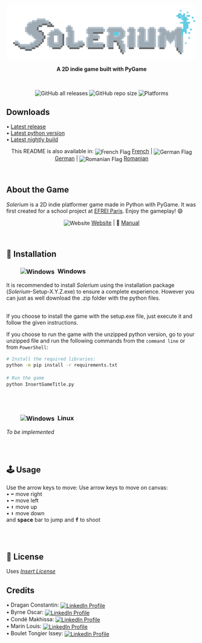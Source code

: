 <!-- <h1 align="center">SOLERIUM</h1> <br> -->

<!-- <a href="https://github.com/Dragan-Constantin/Projet-Transverse-L1S2" target="_blank"><p align="center"> <img alt="GitPoint" title="GameTitle" src="https://avatars.githubusercontent.com/u/102966862?v=4" width="225"></p></a> -->
<a href="https://github.com/Dragan-Constantin/Project-Solerium" target="_blank"><p align="center"> <img alt="GitPoint" title="GameTitle" src="https://raw.githubusercontent.com/Ollianels/myicons/main/banners/Solerium-5.png" width="550"></p></a>

<p align="center"><b>A 2D indie game built with PyGame</b></p><br>
<p align="center">
  <img align="center" alt="GitHub all releases" src="https://img.shields.io/github/downloads/Dragan-Constantin/Project-Solerium/total?style=for-the-badge">
  <img align="center" alt="GitHub repo size" src="https://img.shields.io/github/repo-size/Dragan-Constantin/Project-Solerium?color=brightgreen&label=Size&style=for-the-badge">
  <img align="center" alt="Platforms" src="https://img.shields.io/badge/Platform-windows%20%20%7C%20%20linux-lightgrey?style=for-the-badge">
</p>

<h2 align="left">Downloads</h2>
<p align="left">
  • <a href="link" target="_blank">Latest release</a><br>
  • <a href="link" target="_blank">Latest python version</a><br>
  • <a href="link" target="_blank">Latest nightly build</a><br>
</p>
<p align="center">This README is also available in:
  <img align="center" alt="French Flag" width="18px" src="https://raw.githubusercontent.com/Dragan-Constantin/myicons/main/flag-France.png?token=AWLZ6NKLYR42NJENNEPLOQLB2RO5U">
  <a href="link to README_Fr" target="_blank">French</a> |
  <img align="center" alt="German Flag" width="18px" src="https://raw.githubusercontent.com/Dragan-Constantin/myicons/main/flag-Deutschland.png?token=AWLZ6NKAZF6RRW3UNZEFGL3B2RPAI">
  <a href="link to README_De" target="_blank">German</a> |
  <img align="center" alt="Romanian Flag" width="18px" src="https://raw.githubusercontent.com/Dragan-Constantin/myicons/main/flag-Romania.png?token=AWLZ6NL6PTFAXRU3BJTLK6LB2RO3G">
  <a href="link to README_Ro" target="_blank">Romanian</a>
</p>

<br>
<h2 align="left">About the Game</h2>
<i>Solerium</i> is a 2D indie platformer game made in Python with PyGame.
It was first created for a school project at <a href="https://www.efrei.fr/" target="_blank">EFREI Paris</a>.
Enjoy the gameplay! 😄

<p align="center">
  <img align="center" alt="Website" width="18px" src="https://raw.githubusercontent.com/Dragan-Constantin/myicons/main/yellow-globe-icon.png?token=AWLZ6NKYWPDI7QBJS4EPMOLB2RNHO">
  <a href="link to website" target="_blank">Website</a> | 📖
  <a href="link to wiki" target="_blank">Manual</a>
</p>

<br>
<h2 align="left">💽 Installation</h2>
<!-- <h3 align="left">&emsp;&ensp; ► &nbsp;Windows</h3> -->
<h3 align="left">
  &emsp;&emsp;
  <img align="center" alt="Windows" width="20px" src="https://raw.githubusercontent.com/Dragan-Constantin/myicons/main/windows-icon.png?token=AWLZ6NLVQKJJSI7EM76PCJDB2RTAO">
  &nbsp;Windows
</h3>
<p align="left">
  It is recommended to install <i>Solerium</i> using the installation package
  (<i>Solerium</i>-Setup-X.Y.Z.exe) to ensure a complete experience.
  However you can just as well download the .zip folder with the python files.
</p>
<br>
If you choose to install the game with the setup.exe file, just execute it and follow the given instructions.
<br>

If you choose to run the game with the unzipped python version, go to your unzipped file and run the following commands
from the `command line` or from `PowerShell`:

```bash
# Install the required libraries:
python -m pip install -r requirements.txt

# Run the game
python InsertGameTitle.py
```
<br><br>
<h3 align="left">
  &emsp;&emsp;
  <img align="center" alt="Windows" width="22px" src="https://raw.githubusercontent.com/Dragan-Constantin/myicons/main/linux-icon.png?token=AWLZ6NOIB3R2LJMSP5VBLV3B2RVXE">
  &nbsp;Linux
</h3>
<i>To be implemented</i>

<br><br>
<h2 align="left">🕹 Usage</h2>
Use the arrow keys to move:
Use arrow keys to move on canvas:<br>
  • <kbd>➡️</kbd> move right<br>
  • <kbd>⬅️</kbd> move left<br>
  • <kbd>⬆️</kbd> move up<br>
  • <kbd>⬇️</kbd> move down<br>
and <kbd><b>space</b></kbd> bar to jump and <kbd><b>f</b></kbd> to shoot

<br><br>
<h2 align="left">📜 License</h2>
Uses <a href="link to License" target="_blank"><i>Insert License</i></a>

<br>
<h2 align="left">Credits</h2>
<p align="left">
  • Dragan Constantin:
  <a href="https://www.linkedin.com/in/dragan-constantin" target="_blank">
    <img align="center" alt="LinkedIn Profile" width="16px" src="https://raw.githubusercontent.com/Dragan-Constantin/myicons/main/linkedin-icon.png?token=AWLZ6NKTBE2KIUVET24RFFTB2RWYS">
  </a><br>
  • Byrne Oscar:
  <a href="https://www.linkedin.com/in/osbyrne" target="_blank">
    <img align="center" alt="LinkedIn Profile" width="16px" src="https://raw.githubusercontent.com/Dragan-Constantin/myicons/main/linkedin-icon.png?token=AWLZ6NKTBE2KIUVET24RFFTB2RWYS">
  </a><br>
  • Condé Makhissa:
  <a href="https://www.linkedin.com/in/makhissa-condé-51035a21b/" target="_blank">
    <img align="center" alt="LinkedIn Profile" width="16px" src="https://raw.githubusercontent.com/Dragan-Constantin/myicons/main/linkedin-icon.png?token=AWLZ6NKTBE2KIUVET24RFFTB2RWYS">
  </a><br>
  • Marin Louis:
  <a href="https://www.linkedin.com/in/louis--marin/" target="_blank">
    <img align="center" alt="LinkedIn Profile" width="16px" src="https://raw.githubusercontent.com/Dragan-Constantin/myicons/main/linkedin-icon.png?token=AWLZ6NKTBE2KIUVET24RFFTB2RWYS">
  </a><br>
  • Boulet Tongier Issey:
  <a href="https://www.linkedin.com/in/issey-boulet-tongier-475314222/" target="_blank">
    <img align="center" alt="LinkedIn Profile" width="16px" src="https://raw.githubusercontent.com/Dragan-Constantin/myicons/main/linkedin-icon.png?token=AWLZ6NKTBE2KIUVET24RFFTB2RWYS">
  </a><br>
</p>
